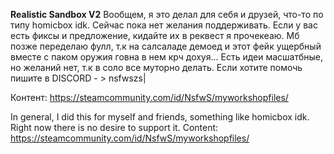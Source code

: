 **Realistic Sandbox V2**
Вообщем, я это делал для себя и друзей, что-то по типу homicbox idk. Сейчас пока нет желания поддерживать. Если у вас есть фиксы и предложение, кидайте их в реквест я прочекеаю. Мб позже переделаю фулл, т.к на салсаладе демоед и этот фейк ущербный вместе с паком оружия говна в нем крч дохуя... Есть идеи масшатбные, но желаний нет, т.к в соло все муторно делать. Если хотите помочь пишите в DISCORD - > nsfwszs|

Контент: https://steamcommunity.com/id/NsfwS/myworkshopfiles/

In general, I did this for myself and friends, something like homicbox idk. Right now there is no desire to support it.
Content: https://steamcommunity.com/id/NsfwS/myworkshopfiles/
